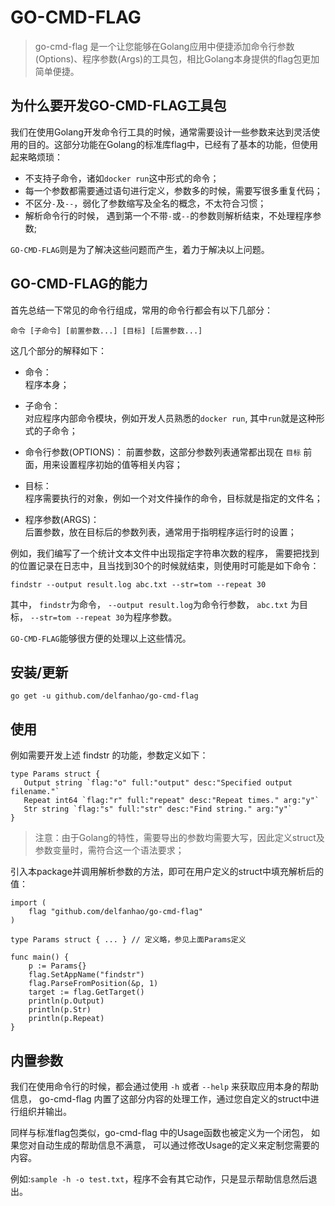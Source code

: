 # GO-CMD-FLAG

> go-cmd-flag 是一个让您能够在Golang应用中便捷添加命令行参数(Options)、程序参数(Args)的工具包，相比Golang本身提供的flag包更加简单便捷。

## 为什么要开发GO-CMD-FLAG工具包

我们在使用Golang开发命令行工具的时候，通常需要设计一些参数来达到灵活使用的目的。这部分功能在Golang的标准库flag中，已经有了基本的功能，但使用起来略烦琐：

- 不支持子命令，诸如``docker run``这中形式的命令；
- 每一个参数都需要通过语句进行定义，参数多的时候，需要写很多重复代码；
- 不区分``-``及``--``，弱化了参数缩写及全名的概念，不太符合习惯；  
- 解析命令行的时候， 遇到第一个不带``-``或``--``的参数则解析结束，不处理程序参数;

``GO-CMD-FLAG``则是为了解决这些问题而产生，着力于解决以上问题。

## GO-CMD-FLAG的能力

首先总结一下常见的命令行组成，常用的命令行都会有以下几部分：

``命令 [子命令] [前置参数...] [目标] [后置参数...]``

这几个部分的解释如下：

- 命令：   
  程序本身；
  
- 子命令：   
  对应程序内部命令模块，例如开发人员熟悉的``docker run``, 其中``run``就是这种形式的子命令；
  
- 命令行参数(OPTIONS)：
  前置参数，这部分参数列表通常都出现在 ``目标`` 前面，用来设置程序初始的值等相关内容；
  
- 目标：   
  程序需要执行的对象，例如一个对文件操作的命令，目标就是指定的文件名；
  
- 程序参数(ARGS)：   
  后置参数，放在目标后的参数列表，通常用于指明程序运行时的设置；
  
例如，我们编写了一个统计文本文件中出现指定字符串次数的程序， 需要把找到的位置记录在日志中，且当找到30个的时候就结束，则使用时可能是如下命令：

``findstr --output result.log abc.txt --str=tom --repeat 30``

其中， ``findstr``为命令， ``--output result.log``为命令行参数， ``abc.txt`` 为目标， ``--str=tom --repeat 30``为程序参数。

``GO-CMD-FLAG``能够很方便的处理以上这些情况。

## 安装/更新
```
go get -u github.com/delfanhao/go-cmd-flag
```

## 使用

例如需要开发上述 findstr 的功能，参数定义如下：

```
type Params struct {
   Output string `flag:"o" full:"output" desc:"Specified output filename."`
   Repeat int64 `flag:"r" full:"repeat" desc:"Repeat times." arg:"y"`
   Str string `flag:"s" full:"str" desc:"Find string." arg:"y"`
}
```

> 注意：由于Golang的特性，需要导出的参数均需要大写，因此定义struct及参数变量时，需符合这一个语法要求；

引入本package并调用解析参数的方法，即可在用户定义的struct中填充解析后的值：
```
import (
    flag "github.com/delfanhao/go-cmd-flag"
)

type Params struct { ... } // 定义略，参见上面Params定义

func main() {
	p := Params{}
	flag.SetAppName("findstr")
	flag.ParseFromPosition(&p, 1)
	target := flag.GetTarget()   
	println(p.Output)
	println(p.Str)
	println(p.Repeat)
}    
```

## 内置参数

我们在使用命令行的时候，都会通过使用 ``-h`` 或者 ``--help`` 来获取应用本身的帮助信息， go-cmd-flag 内置了这部分内容的处理工作，通过您自定义的struct中进行组织并输出。

同样与标准flag包类似，go-cmd-flag 中的Usage函数也被定义为一个闭包， 如果您对自动生成的帮助信息不满意， 可以通过修改Usage的定义来定制您需要的内容。

例如:``sample -h -o test.txt``，程序不会有其它动作，只是显示帮助信息然后退出。



